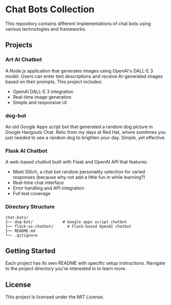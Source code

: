 # Chat Bots Collection

This repository contains different implementations of chat bots using various technologies and frameworks.

## Projects

### Art AI Chatbot
A Node.js application that generates images using OpenAI's DALL-E 3 model. Users can enter text descriptions and receive AI-generated images based on their prompts. 
This project includes:
- OpenAI DALL-E 3 integration
- Real-time image generation
- Simple and responsive UI


### dog-bot
An old Google Apps script bot that generated a random dog picture in Google Hangouts Chat. Relic from my days at Red Hat, where somtimes you just needed to see a random dog to brighten your day. Simple, yet effective.

### Flask AI Chatbot
A web-based chatbot built with Flask and OpenAI API that features:
- Meet Glitch, a chat bot random personality selection for varied responses (because why not add a little fun in while learning?)
- Real-time chat interface
- Error handling and API integration
- Full test coverage

### Directory Structure
```
chat-bots/
├── dog-bot/             # Google apps script chatbot
├── flask-ai-chatbot/      # Flask-based OpenAI chatbot
├── README.md
└── .gitignore
```

## Getting Started

Each project has its own README with specific setup instructions. Navigate to the project directory you're interested in to learn more.

## License

This project is licensed under the MIT License.

